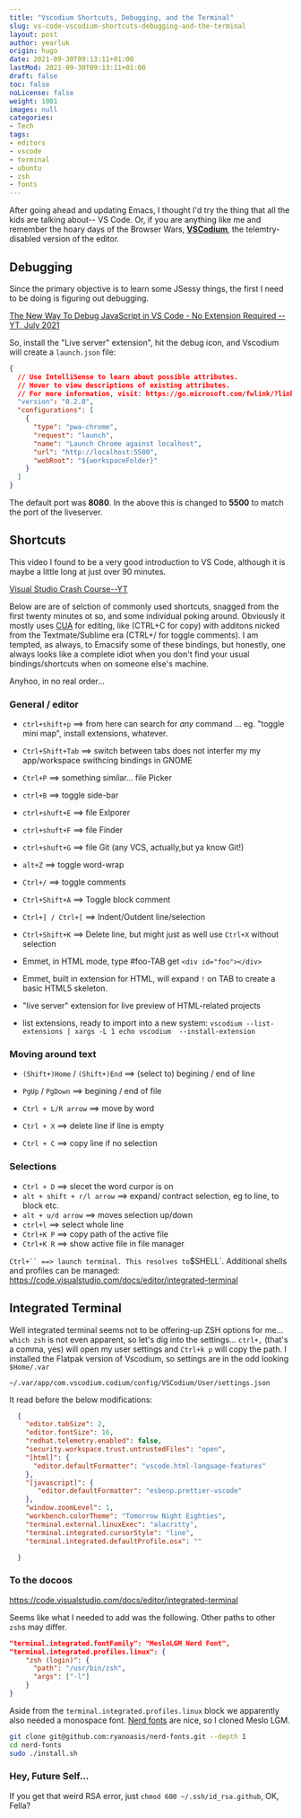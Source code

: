 ```yaml
---
title: "Vscodium Shortcuts, Debugging, and the Terminal"
slug: vs-code-vscodium-shortcuts-debugging-and-the-terminal
layout: post
author: yearluk
origin: hugo
date: 2021-09-30T09:13:11+01:00
lastMod: 2021-09-30T09:13:11+01:00
draft: false
toc: false
noLicense: false
weight: 1001
images: null
categories:
- Tech
tags:
- editors
- vscode
- terminal
- ubuntu
- zsh
- fonts
---
```


After going ahead and updating Emacs, I thought I'd try the thing that all the kids are talking about-- VS Code. Or, if you are anything like me and remember the hoary days of the Browser Wars, [**VSCodium**](https://vscodium.com/), the telemtry-disabled version of the editor.

## Debugging

Since the primary objective is to learn some JSessy things, the first I need to be doing is figuring out debugging.

[The New Way To Debug JavaScript in VS Code - No Extension Required -- YT, July 2021](https://www.youtube.com/watch?v=tC91t9OvVHA)

So, install the "Live server" extension", hit the debug icon, and Vscodium will create a `launch.json` file:

```json
{
  // Use IntelliSense to learn about possible attributes.
  // Hover to view descriptions of existing attributes.
  // For more information, visit: https://go.microsoft.com/fwlink/?linkid=830387
  "version": "0.2.0",
  "configurations": [
    {
      "type": "pwa-chrome",
      "request": "launch",
      "name": "Launch Chrome against localhost",
      "url": "http://localhost:5500",
      "webRoot": "${workspaceFolder}"
    }
  ]
}
```

The default port was **8080**. In the above this is changed to **5500** to match the port of the liveserver.

## Shortcuts

This video I found to be a very good introduction to VS Code, although it is maybe a little long at just over 90 minutes.

[Visual Studio Crash Course--YT](https://www.youtube.com/watch?v=WPqXP_kLzpo&t=783s)

Below are are of selction of commonly used shortcuts, snagged from the first twenty minutes ot so, and some individual poking around. Obviously it mostly uses [CUA](https://en.wikipedia.org/wiki/IBM_Common_User_Access) for editing, like (CTRL+C for copy) with additons nicked from the Textmate/Sublime era (CTRL+/ for toggle comments). I am tempted, as always, to Emacsify some of these bindings, but honestly, one always looks like a complete idiot when you don't find your usual bindings/shortcuts when on someone else's machine.

Anyhoo, in no real order...

### General / editor

- `ctrl+shift+p` ==> from here can search for *any* command ... eg. "toggle mini map", install extensions, whatever.

- `Ctrl+Shift+Tab` ==> switch between tabs does not interfer my my app/workspace swithcing bindings in GNOME

- `Ctrl+P` ==> something similar... file Picker

- `ctrl+B` ==> toggle side-bar
- `ctrl+shuft+E` ==> file Exlporer
- `ctrl+shuft+F` ==> file Finder
- `ctrl+shuft+G` ==> file Git (any VCS, actually,but ya know Git!)

- `alt+Z` ==> toggle word-wrap
- `Ctrl+/` ==> toggle comments
- `Ctrl+Shift+A` ==> Toggle block comment
- `Ctrl+] / Ctrl+[` ==> Indent/Outdent line/selection

- `Ctrl+Shift+K` ==> Delete line, but might just as well use `Ctrl+X` without selection

- Emmet, in HTML mode, type #foo-TAB get `<div id="foo"></div>`
- Emmet, built in extension for HTML, will expand `!` on TAB to create a basic HTML5 skeleton.

- "live server" extension for live preview of HTML-related projects

- list extensions, ready to import into a new system: `vscodium --list-extensions | xargs -L 1 echo vscodium  --install-extension`

### Moving around text

- `(Shift+)Home` / `(Shift+)End` ==> (select to) begining / end of line
- `PgUp` / `PgDown` ==> begining / end of file
- `Ctrl + L/R arrow` ==> move by word

- `Ctrl + X` ==> delete line if line is empty
- `Ctrl + C` ==> copy line if no selection

### Selections

- `Ctrl + D` ==> slecet the word curpor is on
- `alt + shift + r/l arrow` ==> expand/ contract selection, eg to line, to block etc.
- `alt + u/d arrow` ==> moves selection up/down
- `ctrl+l` ==> select whole line
- `Ctrl+K P` ==> copy path of the active file
- `Ctrl+K R` ==> show active file in file manager

` Ctrl+`` ==> launch terminal. This resolves to `$SHELL`. Additional shells and profiles can be managed: <https://code.visualstudio.com/docs/editor/integrated-terminal>

## Integrated Terminal

Well integrated terminal seems not to be offering-up ZSH options for me... `which zsh` is not even apparent, so let's dig into the settings... `ctrl+,` (that's a comma, yes) will open my user settings and `Ctrl+k p` will copy the path. I installed the Flatpak version of Vscodium, so settings are in the odd looking `$Home/.var`

`~/.var/app/com.vscodium.codium/config/VSCodium/User/settings.json`

It read before the below modifications:

```json
  {
    "editor.tabSize": 2,
    "editor.fontSize": 16,
    "redhat.telemetry.enabled": false,
    "security.workspace.trust.untrustedFiles": "open",
    "[html]": {
      "editor.defaultFormatter": "vscode.html-language-features"
    },
    "[javascript]": {
       "editor.defaultFormatter": "esbenp.prettier-vscode"
    },
    "window.zoomLevel": 1,
    "workbench.colorTheme": "Tomorrow Night Eighties",
    "terminal.external.linuxExec": "alacritty",
    "terminal.integrated.cursorStyle": "line",
    "terminal.integrated.defaultProfile.osx": ""

  }
```

### To the docoos

<https://code.visualstudio.com/docs/editor/integrated-terminal>

Seems like what I needed to add was the following. Other paths to other `zsh`s may differ.

```json
"terminal.integrated.fontFamily": "MesloLGM Nerd Font",
"terminal.integrated.profiles.linux": {
    "zsh (login)": {
      "path": "/usr/bin/zsh",
      "args": ["-l"]
    }
}
```

Aside from the `terminal.integrated.profiles.linux` block we apparently also needed a monospace font. [Nerd fonts](https://github.com/ryanoasis/nerd-fonts) are nice, so I cloned Meslo LGM.

```bash
git clone git@github.com:ryanoasis/nerd-fonts.git --depth 1
cd nerd-fonts
sudo ./install.sh
```

### Hey, Future Self... 
If you get that weird RSA error, just `chmod 600 ~/.ssh/id_rsa.github`, OK, Fella?
